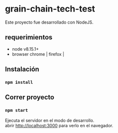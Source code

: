 # grain-chain-tech-test

Este proyecto fue desarrollado con NodeJS.
## requerimientos
- node v8.15.1+
- browser chrome | firefox | 
## Instalación
### `npm install`

## Correr proyecto
### `npm start`

Ejecuta el servidor en el modo de desarrollo.<br />
abrir [http://localhost:3000](http://localhost:3000) para verlo en el navegador.

